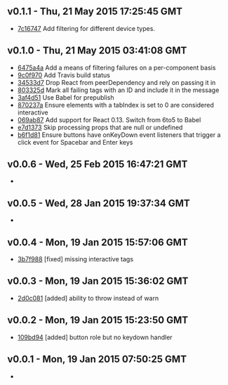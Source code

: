 v0.1.1 - Thu, 21 May 2015 17:25:45 GMT
--------------------------------------

- [7c16747](../../commit/7c16747) Add filtering for different device types.


v0.1.0 - Thu, 21 May 2015 03:41:08 GMT
--------------------------------------

- [6475a4a](../../commit/6475a4a) Add a means of filtering failures on a per-component basis
- [9c0f970](../../commit/9c0f970) Add Travis build status
- [34533d7](../../commit/34533d7) Drop React from peerDependency and rely on passing it in
- [803325d](../../commit/803325d) Mark all failing tags with an ID and include it in the message
- [3af4d51](../../commit/3af4d51) Use Babel for prepublish
- [870237a](../../commit/870237a) Ensure elements with a tabIndex is set to 0 are considered interactive
- [069ab87](../../commit/069ab87) Add support for React 0.13. Switch from 6to5 to Babel
- [e7d1373](../../commit/e7d1373) Skip processing props that are null or undefined
- [b6f1d81](../../commit/b6f1d81) Ensure buttons have onKeyDown event listeners that trigger a click event for Spacebar and Enter keys


v0.0.6 - Wed, 25 Feb 2015 16:47:21 GMT
--------------------------------------

-


v0.0.5 - Wed, 28 Jan 2015 19:37:34 GMT
--------------------------------------

-


v0.0.4 - Mon, 19 Jan 2015 15:57:06 GMT
--------------------------------------

- [3b7f988](../../commit/3b7f988) [fixed] missing interactive tags


v0.0.3 - Mon, 19 Jan 2015 15:36:02 GMT
--------------------------------------

- [2d0c081](../../commit/2d0c081) [added] ability to throw instead of warn


v0.0.2 - Mon, 19 Jan 2015 15:23:50 GMT
--------------------------------------

- [109bd94](../../commit/109bd94) [added] button role but no keydown handler


v0.0.1 - Mon, 19 Jan 2015 07:50:25 GMT
--------------------------------------

-
